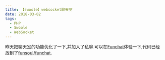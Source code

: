 ```yaml
---
title: 【swoole】websocket聊天室
date: 2018-03-02
tags: 
  - PHP 
  - Swoole
  - WebSocket
---
```


昨天把聊天室的功能优化了一下,并加入了私聊.可以在[Funchat](http://funchat.funsoul.org "Funchat")体验一下,代码已经放到了[funsoul/funchat](https://github.com/funsoul/funchat "funsoul/funchat").